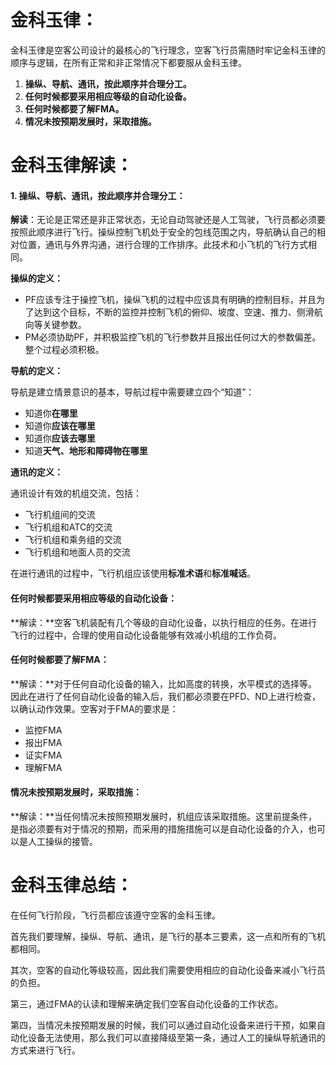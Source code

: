 # 金科玉律：

金科玉律是空客公司设计的最核心的飞行理念，空客飞行员需随时牢记金科玉律的顺序与逻辑，在所有正常和非正常情况下都要服从金科玉律。

1. **操纵、导航、通讯，按此顺序并合理分工。**
2. **任何时候都要采用相应等级的自动化设备。**
3. **任何时候都要了解FMA。**
4. **情况未按预期发展时，采取措施。**


# 金科玉律解读：


#### 1. 操纵、导航、通讯，按此顺序并合理分工：


**解读**：无论是正常还是非正常状态，无论自动驾驶还是人工驾驶，飞行员都必须要按照此顺序进行飞行。操纵控制飞机处于安全的包线范围之内，导航确认自己的相对位置，通讯与外界沟通，进行合理的工作排序。此技术和小飞机的飞行方式相同。

**操纵的定义：**

* PF应该专注于操控飞机，操纵飞机的过程中应该具有明确的控制目标，并且为了达到这个目标，不断的监控并控制飞机的俯仰、坡度、空速、推力、侧滑航向等关键参数。
* PM必须协助PF，并积极监控飞机的飞行参数并且报出任何过大的参数偏差。整个过程必须积极。

**导航的定义：**

导航是建立情景意识的基本，导航过程中需要建立四个“知道”：

* 知道你**在哪里**
* 知道你**应该在哪里**
* 知道你**应该去哪里**
* 知道**天气、地形和障碍物在哪里**

**通讯的定义：**

通讯设计有效的机组交流，包括：

* 飞行机组间的交流
* 飞行机组和ATC的交流
* 飞行机组和乘务组的交流
* 飞行机组和地面人员的交流

在进行通讯的过程中，飞行机组应该使用**标准术语**和**标准喊话**。


#### 任何时候都要采用相应等级的自动化设备：

**解读：**空客飞机装配有几个等级的自动化设备，以执行相应的任务。在进行飞行的过程中，合理的使用自动化设备能够有效减小机组的工作负荷。


#### 任何时候都要了解FMA：

**解读：**对于任何自动化设备的输入，比如高度的转换，水平模式的选择等。因此在进行了任何自动化设备的输入后，我们都必须要在PFD、ND上进行检查，以确认动作效果。空客对于FMA的要求是：

* 监控FMA
* 报出FMA
* 证实FMA
* 理解FMA


#### 情况未按预期发展时，采取措施：

**解读：**当任何情况未按照预期发展时，机组应该采取措施。这里前提条件，是指必须要有对于情况的预期，而采用的措施措施可以是自动化设备的介入，也可以是人工操纵的接管。


# 金科玉律总结：

在任何飞行阶段，飞行员都应该遵守空客的金科玉律。

首先我们要理解，操纵、导航、通讯，是飞行的基本三要素，这一点和所有的飞机都相同。

其次，空客的自动化等级较高，因此我们需要使用相应的自动化设备来减小飞行员的负担。

第三，通过FMA的认读和理解来确定我们空客自动化设备的工作状态。

第四，当情况未按预期发展的时候，我们可以通过自动化设备来进行干预，如果自动化设备无法使用，那么我们可以直接降级至第一条，通过人工的操纵导航通讯的方式来进行飞行。
